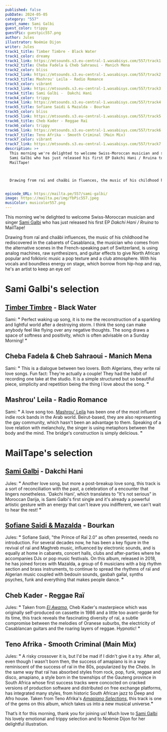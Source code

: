 ```yaml
---
published: false
pubDate: 2024-05-05
category: "557"
guest_name: Sami Galbi
guest_color: trippy
guestPic: guestpic557.png
author: Jules
illustrator: Noémie Dijon
writer: Jules
track1_title: Timber Timbre - Black Water
track1_color: dreamy
track1_link: https://mtsounds.s3.eu-central-1.wasabisys.com/557/track1.mp3
track2_title: Cheba Fadela & Cheb Sahraoui - Manich Mena
track2_color: bliss
track2_link: https://mtsounds.s3.eu-central-1.wasabisys.com/557/track2.mp3
track3_title: Mashrou' Leila - Radio Romance
track3_color: vibrant
track3_link: https://mtsounds.s3.eu-central-1.wasabisys.com/557/track3.mp3
track4_title: Sami Galbi -  Dakchi Hani
track4_color: trippy
track4_link: https://mtsounds.s3.eu-central-1.wasabisys.com/557/track4.mp3
track5_title: Sofiane Saidi & Mazalda - Bourkan
track5_color: bliss
track5_link: https://mtsounds.s3.eu-central-1.wasabisys.com/557/track5.mp3
track6_title: Cheb Kader - Reggae Raï
track6_color: trippy
track6_link: https://mtsounds.s3.eu-central-1.wasabisys.com/557/track6.mp3
track7_title: Teno Afrika - Smooth Criminal (Main Mix)
track7_color: vibrant
track7_link: https://mtsounds.s3.eu-central-1.wasabisys.com/557/track7.mp3
description: >+
  This morning we're delighted to welcome Swiss-Moroccan musician and singer
  Sami Galbi who has just released his first EP Dakchi Hani / Rruina to
  MailTape!



  Drawing from raï and chaâbi in fluences, the music of his childhood he rediscovered in the cabarets of Casablanca, the Swiss-Moroccan musician is using analog machines, raw synthesizers, and guitar effects to give North African popular and folkloric music a pop texture and a club atmosphere. With his vocals and boundless energy on stage, which borrow from hip-hop and rap, he's an artist to keep an eye on! 


episode_URL: https://mailta.pe/557/sami-galbi/
image: https://mailta.pe/img/fbPic557.jpeg
musiColor: musicolor557.png
---
```

This morning we're delighted to welcome Swiss-Moroccan musician and singer [Sami Galbi](https://samigalbi.bandcamp.com/) who has just released his first EP <i>Dakchi Hani / Rruina</i> to MailTape!

Drawing from raï and chaâbi influences, the music of his childhood he rediscovered in the cabarets of Casablanca, the musician who comes from the alternative scenes in the French-speaking part of Switzerland, is using analog machines, raw synthesizers, and guitar effects to give North African popular and folkloric music a pop texture and a club atmosphere. With his vocals and boundless energy on stage, which borrow from hip-hop and rap, he's an artist to keep an eye on! 

# Sami Galbi's selection

## [Timber Timbre](https://timbertimbrefth.bandcamp.com/) - Black Water

Sami: **"** Perfect waking up song, it is to me the reconstruction of a sparkling and lightful world after a destroying storm. I think the song can make anybody feel like flying over any negative thoughts. The song draws a space of softness and positivity, which is often advisable on a Sunday Morning! **"** 

## Cheba Fadela & Cheb Sahraoui - Manich Mena

Sami: **"** This is a dialogue between two lovers. Both Algerians, they write raï love songs. Fun fact: They're actually a couple! They had the habit of recording one take at the studio. It is a simple structured but so beautiful piece, simplicity and repetition being the thing I love about the song. **"**

## Mashrou' Leila - Radio Romance

Sami: **"** A love song too. [Mashrou' Leila](https://www.instagram.com/mashrouleila/?hl=fr) has been one of the most influent indie rock bands in the Arab world. Beirut-based, they are also representing the gay community, which hasn't been an advantage to them. Speaking of a love relation with melancholy, the singer is using metaphors between the body and the mind. The bridge's construction is simply delicious. **"** 

# MailTape's selection

## [Sami Galbi](https://samigalbi.bandcamp.com/) - Dakchi Hani

Jules: **"** Another love song, but more a post-breakup love song, this track is a sort of reconciliation with the past, a celebration of a encounter that lingers nonetheless. 'Dakchi Hani', which translates to "It's not serious" in Moroccan Darija, is Sami Galbi's first single and it's already a powerful artistic gesture with an energy that can't leave you indifferent, we can't wait to hear the rest! **"** 

## [Sofiane Saidi & Mazalda](https://sofianesaidimazalda.bandcamp.com/album/el-ndjoum) - Bourkan

 Jules: **"** Sofiane Saidi, "the Prince of Raï 2.0" as often presented, needs no introduction. For several decades now, he has been a key figure in the revival of raï and Maghreb music, influenced by electronic sounds, and is equally at home in cabarets, concert halls, clubs and after-parties where he accompanies DJs or pop music festivals. On this album, released in 2018, he has joined forces with Mazalda, a group of 6 musicians with a big rhythm section and brass instruments, to continue to spread the rhythms of raï and Algerian music coupled with bedouin sounds, gasbah gallal, synths psyches, funk and everything that makes people dance. **"** 

## Cheb Kader - Reggae Raï

 Jules: **"** Taken from <i>[El Awama](https://elmir-records.bandcamp.com/album/el-awama)</i>, Cheb Kader's masterpiece which was originally self-produced on cassette in 1986 and a little too avant-garde for its time, this track reveals the fascinating diversity of raï, a subtle compromise between the melodies of Oranese suburbs, the electricity of Casablancan guitars and the roaring layers of reggae. Hypnotic! **"** 

## Teno Afrika - Smooth Criminal (Main Mix)

 Jules: **"** A risky crossover it is, but I'd be mad if I didn't give it a try. After all, even though I wasn't born then, the success of amapiano is in a way reminiscent of the success of raï in the 80s, popularized by the <i>Chebs</i>. In the same way that raï has absorbed styles from rock, pop, funk, reggae and disco, amapiano, a style born in the townships of the Gauteng province in South Africa whose first success tracks were concocted on cracked versions of production software and distributed on free exchange platforms, has integrated many styles, from historic South African jazz to Deep and Afro house. Taken from Teno Afrika's <i>[Amapiano Selections](https://tenoafrika.bandcamp.com/album/amapiano-selections)</i>, this track is one of the gems on this album, which takes us into a new musical universe.**"** 

That’s it for this morning, thank you for joining us! Much love to [Sami Galbi](https://samigalbi.bandcamp.com/) his lovely emotional and trippy selection and to Noémie Dijon for her delightful illustration.
